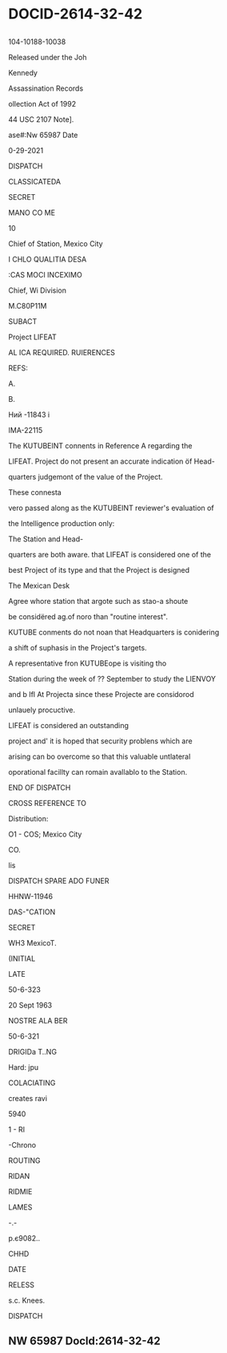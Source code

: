 # DOCID-2614-32-42

##
104-10188-10038

Released under the Joh

Kennedy

Assassination Records

ollection Act of 1992

44 USC 2107 Note].

ase#:Nw 65987 Date

0-29-2021

DISPATCH

CLASSICATEDA

SECRET

MANO CO ME

10

Chief of Station, Mexico City

I CHLO QUALITIA DESA

:CAS MOCI INCEXIMO

Chief, Wi Division

M.C80P11M

SUBACT

Project LIFEAT

AL ICA REQUIRED. RUIERENCES

REFS:

A.

B.

Ний -11843 і

IMA-22115

The KUTUBEINT connents in Reference A regarding the

LIFEAT. Project do not present an accurate indication öf Head-

quarters judgemont of the value of the Project.

These connesta

vero passed along as the KUTUBEINT reviewer's evaluation of

the Intelligence production only:

The Station and Head-

quarters are both aware. that LIFEAT is considered one of the

best Project of its type and that the Project is designed

The Mexican Desk

Agree whore station that argote such as stao-a shoute

be considëred ag.of noro than "routine interest".

KUTUBE conments do not noan that Headquarters is conidering

a shift of suphasis in the Project's targets.

A representative fron KUTUBEope is visiting tho

Station during the week of ?? September to study the LIENVOY

and b Ifl At Projecta since these Projecte are considorod

unlauely procuctive.

LIFEAT is considered an outstanding

project and' it is hoped that security problens which are

arising can bo overcome so that this valuable untlateral

oporational facillty can romain avallablo to the Station.

END OF DISPATCH

CROSS REFERENCE TO

Distribution:

O1 - COS; Mexico City

CO.

lis

DISPATCH SPARE ADO FUNER

HHNW-11946

DAS-"CATION

SECRET

WH3 MexicoT.

(INITIAL

LATE

50-6-323

20 Sept 1963

NOSTRE ALA BER

50-6-321

DRIGIDa T..NG

Hard: jpu

COLACIATING

creates ravi

5940

1 - RI

-Chrono

ROUTING

RIDAN

RIDMIE

LAMES

-.-

p.є9082..

CHHD

DATE

RELESS

s.c. Knees.

DISPATCH

NW 65987 Docld:2614-32-42
---

